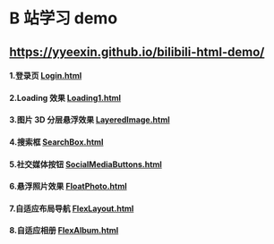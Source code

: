 # B 站学习 demo

## https://yyeexin.github.io/bilibili-html-demo/

#### 1.登录页 [Login.html](https://yyeexin.github.io/bilibili-html-demo/src/Login.html)

#### 2.Loading 效果 [Loading1.html](https://yyeexin.github.io/bilibili-html-demo/src/Loading1.html)

#### 3.图片 3D 分层悬浮效果 [LayeredImage.html](https://yyeexin.github.io/bilibili-html-demo/src/LayeredImage.html)

#### 4.搜索框 [SearchBox.html](https://yyeexin.github.io/bilibili-html-demo/src/SearchBox.html)

#### 5.社交媒体按钮 [SocialMediaButtons.html](https://yyeexin.github.io/bilibili-html-demo/src/SocialMediaButtons.html)

#### 6.悬浮照片效果 [FloatPhoto.html](https://yyeexin.github.io/bilibili-html-demo/src/FloatPhoto.html)

#### 7.自适应布局导航 [FlexLayout.html](https://yyeexin.github.io/bilibili-html-demo/src/FlexLayout.html)

#### 8.自适应相册 [FlexAlbum.html](https://yyeexin.github.io/bilibili-html-demo/src/FlexAlbum.html)
